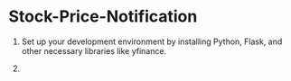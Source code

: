# Stock-Price-Notification

1. Set up your development environment by installing Python,
Flask, and other necessary libraries like yfinance.

2. 
